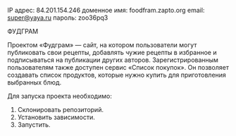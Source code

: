 IP адрес: 84.201.154.246
доменное имя: foodfram.zapto.org
email: super@yaya.ru
пароль: zoo36pq3

ФУДГРАМ

Проектом «Фудграм» — сайт, на котором пользователи могут публиковать свои рецепты, добавлять чужие рецепты в избранное и подписываться на публикации других авторов. Зарегистрированным пользователям также доступен сервис «Список покупок». Он позволяет создавать список продуктов, которые нужно купить для приготовления выбранных блюд.

Для запуска проекта необходимо:
1. Склонировать репозиторий.
2. Установить зависимости.
3. Запустить.